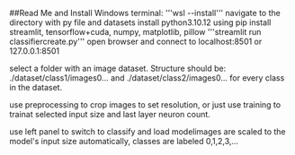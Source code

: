 ##Read Me and Install
Windows terminal:
'''wsl --install'''
navigate to the directory with py file and datasets
install python3.10.12
using pip install streamlit, tensorflow+cuda, numpy, matplotlib, pillow
'''streamlit run classifiercreate.py'''
open browser and connect to localhost:8501 or 127.0.0.1:8501

select a folder with an image dataset.  Structure should be:  ./dataset/class1/images0... and ./dataset/class2/images0... for every class in the dataset.

use preprocessing to crop images to set resolution, or just use training to trainat selected input size and last layer neuron count.

use left panel to switch to classify and load modelimages are scaled to the model's input size automatically, classes are labeled 0,1,2,3,... 
